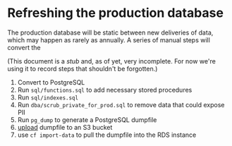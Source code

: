 Refreshing the production database
==================================

The production database will be static between new deliveries of data,
which may happen as rarely as annually.  A series of manual steps will
convert the

(This document is a *stub* and, as of yet, very incomplete.  For now
  we're using it to record steps that shouldn't be forgotten.)

1. Convert to PostgreSQL
1. Run `sql/functions.sql` to add necessary stored procedures
1. Run `sql/indexes.sql`
1. Run `dba/scrub_private_for_prod.sql` to remove data that could expose PII  
1. Run `pg_dump` to generate a PostgreSQL dumpfile
1. [upload](upload.md) dumpfile to an S3 bucket
1. use `cf import-data` to pull the dumpfile into the RDS instance
